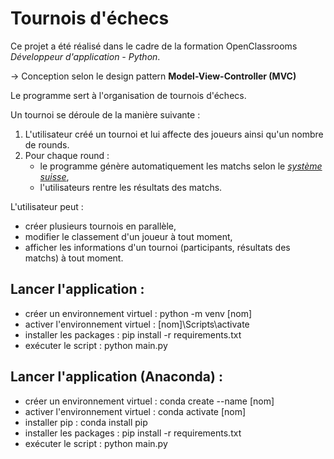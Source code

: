 # Tournois d'échecs

Ce projet a été réalisé dans le cadre de la formation OpenClassrooms *Développeur d'application - Python*.

→ Conception selon le design pattern **Model-View-Controller (MVC)**

Le programme sert à l'organisation de tournois d'échecs.

Un tournoi se déroule de la manière suivante :

1. L'utilisateur créé un tournoi et lui affecte des joueurs ainsi qu'un nombre de rounds.
2. Pour chaque round :
    - le programme génère automatiquement les matchs selon le [*système suisse*](https://fr.wikipedia.org/wiki/Syst%C3%A8me_suisse),
    - l'utilisateurs rentre les résultats des matchs.

L'utilisateur peut :
- créer plusieurs tournois en parallèle,
- modifier le classement d'un joueur à tout moment,
- afficher les informations d'un tournoi (participants, résultats des matchs) à tout moment.

## Lancer l'application :
- créer un environnement virtuel : python -m venv [nom]
- activer l'environnement virtuel : [nom]\Scripts\activate
- installer les packages : pip install -r requirements.txt
- exécuter le script : python main.py

## Lancer l'application (Anaconda) :
- créer un environnement virtuel : conda create --name [nom]
- activer l'environnement virtuel : conda activate [nom]
- installer pip : conda install pip
- installer les packages : pip install -r requirements.txt
- exécuter le script : python main.py